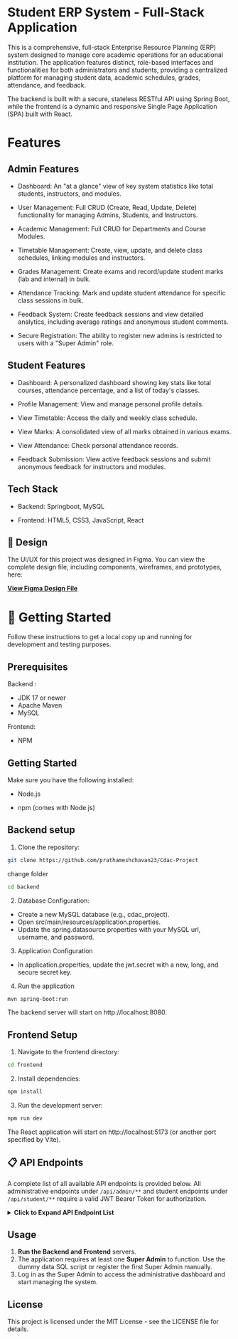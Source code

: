 # Student ERP System - Full-Stack Application

This is a comprehensive, full-stack Enterprise Resource Planning (ERP) system designed to manage core academic operations for an educational institution. The application features distinct, role-based interfaces and functionalities for both administrators and students, providing a centralized platform for managing student data, academic schedules, grades, attendance, and feedback.

The backend is built with a secure, stateless RESTful API using Spring Boot, while the frontend is a dynamic and responsive Single Page Application (SPA) built with React.

# Features

## Admin Features

- Dashboard: An "at a glance" view of key system statistics like total students, instructors, and modules.

- User Management: Full CRUD (Create, Read, Update, Delete) functionality for managing Admins, Students, and Instructors.

- Academic Management: Full CRUD for Departments and Course Modules.

- Timetable Management: Create, view, update, and delete class schedules, linking modules and instructors.

- Grades Management: Create exams and record/update student marks (lab and internal) in bulk.

- Attendance Tracking: Mark and update student attendance for specific class sessions in bulk.

- Feedback System: Create feedback sessions and view detailed analytics, including average ratings and anonymous student comments.

- Secure Registration: The ability to register new admins is restricted to users with a "Super Admin" role.

## Student Features

- Dashboard: A personalized dashboard showing key stats like total courses, attendance percentage, and a list of today's classes.

- Profile Management: View and manage personal profile details.

- View Timetable: Access the daily and weekly class schedule.

- View Marks: A consolidated view of all marks obtained in various exams.

- View Attendance: Check personal attendance records.

- Feedback Submission: View active feedback sessions and submit anonymous feedback for instructors and modules.

## Tech Stack

- Backend: Springboot, MySQL

- Frontend: HTML5, CSS3, JavaScript, React

## 🎨 Design

The UI/UX for this project was designed in Figma. You can view the complete design file, including components, wireframes, and prototypes, here:

[**View Figma Design File**](https://www.figma.com/design/OXH5baVMXqzpIT1g49ek9O/CDAC-ERP?node-id=4023-7063&p=f&t=brHIg17ewuVR0Sz6-0)

# 🚀 Getting Started

Follow these instructions to get a local copy up and running for development and testing purposes.

## Prerequisites

Backend :

- JDK 17 or newer
- Apache Maven
- MySQL

Frontend:

- NPM

## Getting Started

Make sure you have the following installed:

- Node.js

- npm (comes with Node.js)

## Backend setup

1. Clone the repository:

```bash
git clone https://github.com/prathameshchavan23/Cdac-Project
```

change folder

```bash
cd backend
```

2. Database Configuration:

- Create a new MySQL database (e.g., cdac_project).
- Open src/main/resources/application.properties.
- Update the spring.datasource properties with your MySQL url, username, and password.

3. Application Configuration

- In application.properties, update the jwt.secret with a new, long, and secure secret key.

4. Run the application

```bash
mvn spring-boot:run
```

The backend server will start on http://localhost:8080.

## Frontend Setup

1. Navigate to the frontend directory:

```bash
cd frontend
```

2. Install dependencies:

```bash
npm install
```

3. Run the development server:

```bash
npm run dev
```

The React application will start on http://localhost:5173 (or another port specified by Vite).

## 📋 API Endpoints

A complete list of all available API endpoints is provided below. All administrative endpoints under `/api/admin/**` and student endpoints under `/api/student/**` require a valid JWT Bearer Token for authorization.

<details>
<summary><strong>Click to Expand API Endpoint List</strong></summary>

### Authentication

| HTTP Method | URL Path                   | Description                                       |
| :---------- | :------------------------- | :------------------------------------------------ |
| `POST`      | `/api/auth/register/admin` | (Super Admin Only) Registers a new administrator. |
| `POST`      | `/api/auth/login`          | Logs in a user and returns a JWT.                 |

### Admin Management

| HTTP Method | URL Path                 | Description                        |
| :---------- | :----------------------- | :--------------------------------- |
| `GET`       | `/api/admin/admins`      | Gets a list of all administrators. |
| `GET`       | `/api/admin/admins/{id}` | Gets a single administrator.       |
| `PUT`       | `/api/admin/admins/{id}` | Updates an administrator.          |
| `DELETE`    | `/api/admin/admins/{id}` | Deletes an administrator.          |

### Department Management

| HTTP Method | URL Path                | Description                     |
| :---------- | :---------------------- | :------------------------------ |
| `POST`      | `/api/departments`      | Creates a new department.       |
| `GET`       | `/api/departments`      | Gets a list of all departments. |
| `GET`       | `/api/departments/{id}` | Gets a single department.       |
| `PUT`       | `/api/departments/{id}` | Updates a department.           |
| `DELETE`    | `/api/departments/{id}` | Deletes a department.           |

### Instructor Management

| HTTP Method | URL Path                      | Description                               |
| :---------- | :---------------------------- | :---------------------------------------- |
| `POST`      | `/api/admin/instructors`      | Creates a new instructor.                 |
| `GET`       | `/api/admin/instructors`      | Gets a paginated list of all instructors. |
| `GET`       | `/api/admin/instructors/{id}` | Gets a single instructor.                 |
| `PUT`       | `/api/admin/instructors/{id}` | Updates an instructor.                    |
| `DELETE`    | `/api/admin/instructors/{id}` | Deletes an instructor.                    |

### Student Management (by Admin)

| HTTP Method | URL Path                    | Description                            |
| :---------- | :-------------------------- | :------------------------------------- |
| `POST`      | `/api/admin/students`       | Creates a new student.                 |
| `GET`       | `/api/admin/students`       | Gets a paginated list of all students. |
| `GET`       | `/api/admin/students/{prn}` | Gets a single student.                 |
| `PUT`       | `/api/admin/students/{prn}` | Updates a student.                     |
| `DELETE`    | `/api/admin/students/{prn}` | Deletes a student.                     |

### Module Management

| HTTP Method | URL Path                        | Description                           |
| :---------- | :------------------------------ | :------------------------------------ |
| `POST`      | `/api/admin/modules`            | Creates a new module.                 |
| `GET`       | `/api/admin/modules`            | Gets a paginated list of all modules. |
| `GET`       | `/api/admin/modules/{moduleId}` | Gets a single module.                 |
| `PUT`       | `/api/admin/modules/{moduleId}` | Updates a module.                     |
| `DELETE`    | `/api/admin/modules/{moduleId}` | Deletes a module.                     |

### Timetable Management

| HTTP Method | URL Path               | Description                    |
| :---------- | :--------------------- | :----------------------------- |
| `POST`      | `/api/admin/timetable` | Creates a new timetable entry. |
| `GET`       | `/api/admin/timetable` | Gets all timetable entries.    |

### Grades Management

| HTTP Method | URL Path                                      | Description                                     |
| :---------- | :-------------------------------------------- | :---------------------------------------------- |
| `POST`      | `/api/admin/exams`                            | Creates a new exam.                             |
| `GET`       | `/api/admin/exams`                            | Gets all exams.                                 |
| `POST`      | `/api/admin/scores/bulk`                      | Records or updates marks for multiple students. |
| `GET`       | `/api/admin/scores/exam/{examId}`             | Gets all scores for a specific exam.            |
| `GET`       | `/api/admin/scores/exam/{examId}/marks-sheet` | Gets a paginated marks entry sheet.             |

### Attendance Management

| HTTP Method | URL Path                                     | Description                                        |
| :---------- | :------------------------------------------- | :------------------------------------------------- |
| `POST`      | `/api/admin/attendance`                      | Marks attendance for a single student.             |
| `POST`      | `/api/admin/attendance/bulk`                 | Marks or updates attendance for multiple students. |
| `PUT`       | `/api/admin/attendance/{id}`                 | Updates a single attendance record.                |
| `DELETE`    | `/api/admin/attendance/{id}`                 | Deletes a single attendance record.                |
| `GET`       | `/api/admin/attendance/session/{id}`         | Gets paginated attendance for a class session.     |
| `GET`       | `/api/admin/attendance/session/{id}/by-date` | Gets paginated attendance on a specific date.      |

### Feedback

| HTTP Method | URL Path                                      | Description                                     |
| :---------- | :-------------------------------------------- | :---------------------------------------------- |
| `POST`      | `/api/student/feedback/submit`                | (Student) Submits feedback.                     |
| `GET`       | `/api/student/feedback/sessions/active`       | (Student) Gets active feedback sessions.        |
| `POST`      | `/api/admin/feedback/sessions`                | (Admin) Creates a new feedback session.         |
| `GET`       | `/api/admin/feedback/instructors`             | (Admin) Gets instructors with feedback status.  |
| `GET`       | `/api/admin/feedback/sessions/{id}/stats`     | (Admin) Gets statistics for a feedback session. |
| `GET`       | `/api/admin/feedback/sessions/{id}/anonymous` | (Admin) Gets anonymous feedback for a session.  |
| `DELETE`    | `/api/admin/feedback/{feedbackId}`            | (Admin) Deletes a feedback record.              |

### Student Endpoints

| HTTP Method | URL Path                                | Description                         |
| :---------- | :-------------------------------------- | :---------------------------------- |
| `GET`       | `/api/student/dashboard/stats`          | Gets dashboard statistics.          |
| `GET`       | `/api/student/dashboard/todays-classes` | Gets today's class schedule.        |
| `GET`       | `/api/student/profile`                  | Gets the student's profile details. |
| `GET`       | `/api/student/my-marks`                 | Gets a list of all marks.           |

### Monitoring (Actuator)

| HTTP Method | URL Path           | Description                            |
| :---------- | :----------------- | :------------------------------------- |
| `GET`       | `/actuator/health` | Shows the application's health status. |
| `GET`       | `/actuator/info`   | Shows custom application info.         |

</details>

## Usage

1.  **Run the Backend and Frontend** servers.
2.  The application requires at least one **Super Admin** to function. Use the dummy data SQL script or register the first Super Admin manually.
3.  Log in as the Super Admin to access the administrative dashboard and start managing the system.

## License

This project is licensed under the MIT License - see the LICENSE file for details.
